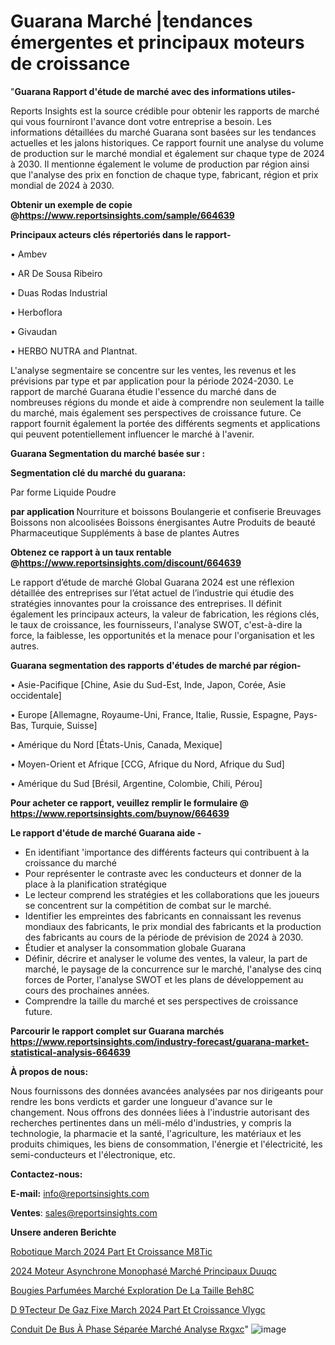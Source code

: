 # Guarana Marché |tendances émergentes et principaux moteurs de croissance

"<strong>Guarana Rapport d'étude de marché avec des informations utiles-</strong>

Reports Insights est la source crédible pour obtenir les rapports de marché qui vous fourniront l'avance dont votre entreprise a besoin. Les informations détaillées du marché Guarana sont basées sur les tendances actuelles et les jalons historiques. Ce rapport fournit une analyse du volume de production sur le marché mondial et également sur chaque type de 2024 à 2030. Il mentionne également le volume de production par région ainsi que l'analyse des prix en fonction de chaque type, fabricant, région et prix mondial de 2024 à 2030.

<strong><b>Obtenir un exemple de copie @</b></strong><a href=https://www.reportsinsights.com/sample/664639><strong><b>https://www.reportsinsights.com/sample/664639</b></strong></a>

<b>Principaux acteurs clés répertoriés dans le rapport-</b>

<b> </b>• Ambev

• AR De Sousa Ribeiro

• Duas Rodas Industrial

• Herboflora

• Givaudan

• HERBO NUTRA and Plantnat.

L'analyse segmentaire se concentre sur les ventes, les revenus et les prévisions par type et par application pour la période 2024-2030. Le rapport de marché Guarana étudie l'essence du marché dans de nombreuses régions du monde et aide à comprendre non seulement la taille du marché, mais également ses perspectives de croissance future. Ce rapport fournit également la portée des différents segments et applications qui peuvent potentiellement influencer le marché à l'avenir.

<strong>Guarana Segmentation du marché basée sur :</strong>

<strong> Segmentation clé du marché du guarana: </strong>

Par forme
Liquide
Poudre

<strong> par application </strong>
Nourriture et boissons
Boulangerie et confiserie
Breuvages
Boissons non alcoolisées
Boissons énergisantes
Autre
Produits de beauté
Pharmaceutique
Suppléments à base de plantes
Autres

<strong><b>Obtenez ce rapport à un taux rentable @</b></strong><a href=https://www.reportsinsights.com/discount/664639><strong><b>https://www.reportsinsights.com/discount/664639</b></strong></a>

Le rapport d’étude de marché Global Guarana 2024 est une réflexion détaillée des entreprises sur l’état actuel de l’industrie qui étudie des stratégies innovantes pour la croissance des entreprises. Il définit également les principaux acteurs, la valeur de fabrication, les régions clés, le taux de croissance, les fournisseurs, l'analyse SWOT, c'est-à-dire la force, la faiblesse, les opportunités et la menace pour l'organisation et les autres.

<strong>Guarana segmentation des rapports d'études de marché par région-</strong>

• Asie-Pacifique [Chine, Asie du Sud-Est, Inde, Japon, Corée, Asie occidentale]

• Europe [Allemagne, Royaume-Uni, France, Italie, Russie, Espagne, Pays-Bas, Turquie, Suisse]

• Amérique du Nord [États-Unis, Canada, Mexique]

• Moyen-Orient et Afrique [CCG, Afrique du Nord, Afrique du Sud]

• Amérique du Sud [Brésil, Argentine, Colombie, Chili, Pérou]

<strong>Pour acheter ce rapport, veuillez remplir le formulaire @   <a href=https://www.reportsinsights.com/buynow/664639>https://www.reportsinsights.com/buynow/664639</a></strong>

<strong>Le rapport d'étude de marché Guarana aide -</strong>
<ul>
  <li>En identifiant 'importance des différents facteurs qui contribuent à la croissance du marché</li>
  <li>Pour représenter le contraste avec les conducteurs et donner de la place à la planification stratégique</li>
  <li>Le lecteur comprend les stratégies et les collaborations que les joueurs se concentrent sur la compétition de combat sur le marché.</li>
  <li>Identifier les empreintes des fabricants en connaissant les revenus mondiaux des fabricants, le prix mondial des fabricants et la production des fabricants au cours de la période de prévision de 2024 à 2030.</li>
  <li>Étudier et analyser la consommation globale Guarana</li>
  <li>Définir, décrire et analyser le volume des ventes, la valeur, la part de marché, le paysage de la concurrence sur le marché, l'analyse des cinq forces de Porter, l'analyse SWOT et les plans de développement au cours des prochaines années.</li>
  <li>Comprendre la taille du marché et ses perspectives de croissance future.</li>
</ul>

<strong>Parcourir le rapport complet sur Guarana marchés <a href=https://www.reportsinsights.com/industry-forecast/guarana-market-statistical-analysis-664639>https://www.reportsinsights.com/industry-forecast/guarana-market-statistical-analysis-664639</a></strong>

<strong>À propos de nous:</strong>

Nous fournissons des données avancées analysées par nos dirigeants pour rendre les bons verdicts et garder une longueur d'avance sur le changement. Nous offrons des données liées à l'industrie autorisant des recherches pertinentes dans un méli-mélo d'industries, y compris la technologie, la pharmacie et la santé, l'agriculture, les matériaux et les produits chimiques, les biens de consommation, l'énergie et l'électricité, les semi-conducteurs et l'électronique, etc.

<strong>Contactez-nous:</strong>

<strong>E-mail:</strong> <a href=mailto:info@reportsinsights.com>info@reportsinsights.com</a>

<strong>Ventes</strong>: <a href=mailto:sales@reportsinsights.com>sales@reportsinsights.com</a>

<strong>Unsere anderen Berichte</strong>

<a href=https://www.linkedin.com/pulse/robotique-march%C3%A9-2024-part-et-croissance-m8tic/>Robotique March 2024 Part Et Croissance M8Tic</a>

<a href=https://www.linkedin.com/pulse/2024-moteur-asynchrone-monophasé-marché-principaux-duuqc/>2024 Moteur Asynchrone Monophasé Marché Principaux Duuqc</a>

<a href=https://www.linkedin.com/pulse/bougies-parfumées-marché-exploration-de-la-taille-beh8c/>Bougies Parfumées Marché Exploration De La Taille Beh8C</a>

<a href=https://www.linkedin.com/pulse/d%C3%A9tecteur-de-gaz-fixe-march%C3%A9-2024-part-et-croissance-vlygc/>D 9Tecteur De Gaz Fixe March 2024 Part Et Croissance Vlygc</a>

<a href=https://www.linkedin.com/pulse/conduit-de-bus-à-phase-séparée-marché-analyse-rxgxc/>Conduit De Bus À Phase Séparée Marché Analyse Rxgxc</a>"
![image](https://github.com/daminid12/RImarketreport/assets/158430485/356a4ea9-5e54-4495-bf83-7fabf8a39bc5)
